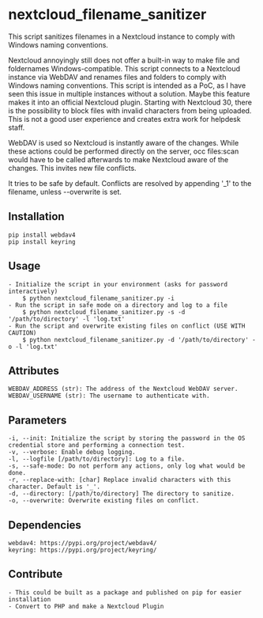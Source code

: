 # nextcloud_filename_sanitizer
This script sanitizes filenames in a Nextcloud instance to comply with Windows naming conventions.

Nextcloud annoyingly still does not offer a built-in way to make file and foldernames Windows-compatible.
This script connects to a Nextcloud instance via WebDAV and renames files and folders to comply with Windows naming conventions.
This script is intended as a PoC, as I have seen this issue in multiple instances without a solution.
Maybe this feature makes it into an official Nextcloud plugin.
Starting with Nextcloud 30, there is the possibility to block files with invalid characters from being uploaded.
This is not a good user experience and creates extra work for helpdesk staff.

WebDAV is used so Nextcloud is instantly aware of the changes. While these actions could be performed directly on the server,
occ files:scan would have to be called afterwards to make Nextcloud aware of the changes. This invites new file conflicts.

It tries to be safe by default. Conflicts are resolved by appending '_1' to the filename, unless --overwrite is set.

## Installation
    pip install webdav4
    pip install keyring

## Usage
    - Initialize the script in your environment (asks for password interactively)
        $ python nextcloud_filename_sanitizer.py -i
    - Run the script in safe mode on a directory and log to a file
        $ python nextcloud_filename_sanitizer.py -s -d '/path/to/directory' -l 'log.txt'
    - Run the script and overwrite existing files on conflict (USE WITH CAUTION)
        $ python nextcloud_filename_sanitizer.py -d '/path/to/directory' -o -l 'log.txt'

## Attributes
    WEBDAV_ADDRESS (str): The address of the Nextcloud WebDAV server.
    WEBDAV_USERNAME (str): The username to authenticate with.

## Parameters
    -i, --init: Initialize the script by storing the password in the OS credential store and performing a connection test.
    -v, --verbose: Enable debug logging.
    -l, --logfile [/path/to/directory]: Log to a file.
    -s, --safe-mode: Do not perform any actions, only log what would be done.
    -r, --replace-with: [char] Replace invalid characters with this character. Default is '_'.
    -d, --directory: [/path/to/directory] The directory to sanitize.
    -o, --overwrite: Overwrite existing files on conflict.

## Dependencies
    webdav4: https://pypi.org/project/webdav4/
    keyring: https://pypi.org/project/keyring/

## Contribute
    - This could be built as a package and published on pip for easier installation
    - Convert to PHP and make a Nextcloud Plugin
